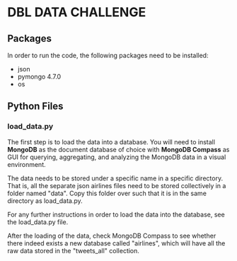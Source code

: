 # DBL DATA CHALLENGE

## Packages
In order to run the code, the following packages need to be installed: 
- json 
- pymongo 4.7.0
- os 

## Python Files

### load_data.py
The first step is to load the data into a database. You will need to install **MongoDB** as the document database of
choice with **MongoDB Compass** as GUI for querying, aggregating, and analyzing the MongoDB data in a visual 
environment.

The data needs to be stored under a specific name in a specific directory. That is, all the separate json 
airlines files need to be stored collectively in a folder named "data". Copy this folder over such that it is in 
the same directory as load_data.py. 

For any further instructions in order to load the data into the database, see the load_data.py file. 

After the loading of the data, check MongoDB Compass to see whether there indeed exists a new database called 
"airlines", which will have all the raw data stored in the "tweets_all" collection. 


